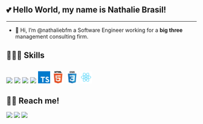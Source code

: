 ## 💕 Hello World, my name is <strong>Nathalie Brasil!</strong>

----

- 👋 Hi, I’m @nathaliebfm a Software Engineer working for a <strong>big three</strong> management consulting firm.

<!---
nathaliebfm/nathaliebfm is a ✨ special ✨ repository because its `README.md` (this file) appears on your GitHub profile.
You can click the Preview link to take a look at your changes.
--->

## 👩🏻‍💻 Skills

<code><img height="32" src="https://cdn.jsdelivr.net/gh/devicons/devicon/icons/java/java-original.svg"/></code>
<code><img height="32" src="https://cdn.jsdelivr.net/gh/devicons/devicon/icons/mysql/mysql-original.svg" /></code>
<code><img height="32" src="https://cdn.jsdelivr.net/gh/devicons/devicon/icons/spring/spring-original-wordmark.svg" /></code>
<code><img height="32" src="https://cdn.jsdelivr.net/gh/devicons/devicon/icons/javascript/javascript-original.svg"/></code>
<code><img height="32" src="https://raw.githubusercontent.com/github/explore/80688e429a7d4ef2fca1e82350fe8e3517d3494d/topics/typescript/typescript.png" alt="Typescript"/></code>
<code><img height="32" src="https://raw.githubusercontent.com/github/explore/80688e429a7d4ef2fca1e82350fe8e3517d3494d/topics/html/html.png" alt="HTML"/></code>
<code><img height="32" src="https://raw.githubusercontent.com/github/explore/80688e429a7d4ef2fca1e82350fe8e3517d3494d/topics/css/css.png" alt="CSS"/></code>
<code><img height="32" src="https://raw.githubusercontent.com/github/explore/80688e429a7d4ef2fca1e82350fe8e3517d3494d/topics/react/react.png" alt="React"/></code>
---

## 👋🏼 Reach me!
  
<div> 
  <a href="https://www.instagram.com/nathaliebfm/" target="_blank"><img src="https://img.shields.io/badge/-Instagram-%23E4405F?style=for-the-badge&logo=instagram&logoColor=white" target="_blank"></a>
 	<a href = "mailto:3natibfm@hotmail.com"><img src="https://img.shields.io/badge/-email-%23333?style=for-the-badge&logo=Gmail&logoColor=white" target="_blank"></a>
  <a href="https://www.linkedin.com/in/nathalie-brasil/" target="_blank"><img src="https://img.shields.io/badge/-LinkedIn-%230077B5?style=for-the-badge&logo=linkedin&logoColor=white" target="_blank"></a> 
